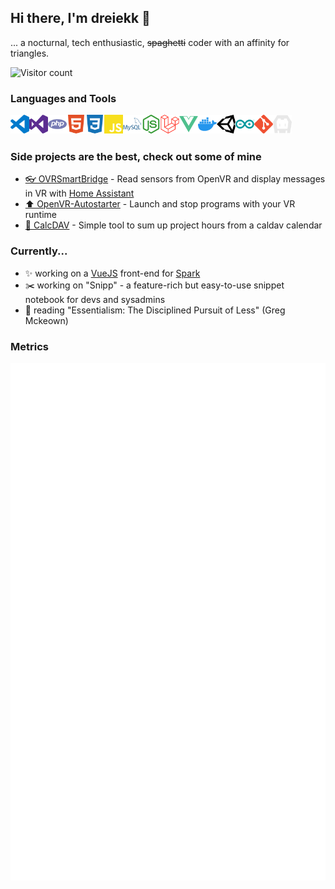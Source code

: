 ## Hi there, I'm dreiekk 👋

... a nocturnal, tech enthusiastic, <s>spaghetti</s> coder with an affinity for triangles.

![Visitor count](https://visitor-badge.glitch.me/badge?page_id=dreiekk.dreiekk.visitor-badge)


### Languages and Tools

<img title="Visual Studio Code" alt="Visual Studio Code" width="30px" align="left" src="icons/visualstudiocode.svg" />
<img title="Visual Studio" alt="Visual Studio" width="30px" align="left" src="icons/visualstudio.svg" />
<img title="PHP" alt="PHP" width="30px" align="left" src="icons/php.svg" />
<img title="HTML5" alt="HTML5" width="30px" align="left" src="icons/html5.svg" />
<img title="CSS3" alt="CSS3" width="30px" align="left" src="icons/css3.svg" />
<img title="JavaScript" alt="JavaScript" width="30px" align="left" src="icons/javascript.svg" />
<img title="MySQL" alt="MySQL" width="30px" align="left" src="icons/mysql.svg" />
<img title="NodeJS" alt="NodeJS" width="30px" align="left" src="icons/nodedotjs.svg" />
<img title="Laravel" alt="Laravel" width="30px" align="left" src="icons/laravel.svg" />
<img title="VueJS" alt="VueJS" width="30px" align="left" src="icons/vuedotjs.svg" />
<img title="Docker" alt="Docker" width="30px" align="left" src="icons/docker.svg" />
<img title="Unity" alt="Unity" width="30px" align="left" src="icons/unity.svg" />
<img title="Arduino" alt="Arduino" width="30px" align="left" src="icons/arduino.svg" />
<img title="Git" alt="Git" width="30px" align="left" src="icons/git.svg" />
<img title="Apache Cordova" alt="Apache Cordova" width="30px" align="left" src="icons/apachecordova.svg" />

<!-- <img title="C#" alt="C#" width="30px" align="left" src="icons/csharp.svg" /> -->
<!-- <img title="GitHub" alt="GitHub" width="30px" align="left" src="icons/github.svg" /> -->
<!-- <img title="Apache 2" alt="Apache 2" width="30px" align="left" src="icons/apache.svg" /> -->
<!-- <img title="nginx" alt="nginx" width="30px" align="left" src="icons/nginx.svg" /> -->
<!-- <img title="Ubuntu" alt="Ubuntu" width="30px" align="left" src="icons/ubuntu.svg" /> -->
<!-- <img title="npm" alt="npm" width="30px" align="left" src="icons/npm.svg" /> -->
<!-- <img title="Composer" alt="Composer" width="30px" align="left" src="icons/composer.svg" /> -->
<!-- Terminal / Bash -->

<br />
<br />


### Side projects are the best, check out some of mine
<!-- - [✂ Snipp](https://snipp.dreiekk.de/) - (not public yet) Snippet Manager for developers and alike -->
- [👓 OVRSmartBridge](https://github.com/ovrsmartbridge/) - Read sensors from OpenVR and display messages in VR with [Home Assistant](https://www.home-assistant.io/)
- [⬆️ OpenVR-Autostarter](https://github.com/dreiekk/OpenVR-Autostarter) - Launch and stop programs with your VR runtime
- [📅 CalcDAV](https://github.com/dreiekk/calcdav/) - Simple tool to sum up project hours from a caldav calendar


### Currently...

* ✨ working on a [VueJS](https://v3.vuejs.org/) front-end for [Spark](https://github.com/skillor/Spark)
* ✂️ working on "Snipp" - a feature-rich but easy-to-use snippet notebook for devs and sysadmins
* 📕 reading "Essentialism: The Disciplined Pursuit of Less" (Greg Mckeown)

### Metrics

![Metrics](github-metrics.svg)
